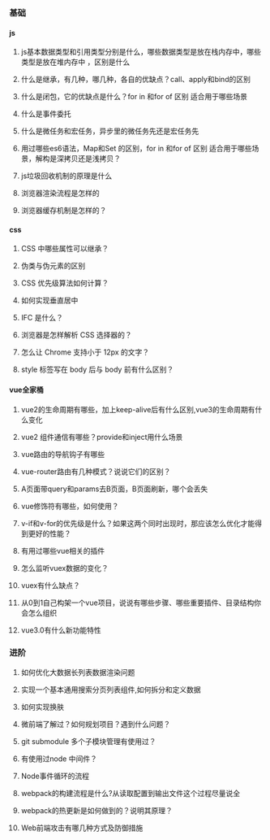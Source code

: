 ### 基础

#### js

1. js基本数据类型和引用类型分别是什么，哪些数据类型是放在栈内存中，哪些类型是放在堆内存中 ，区别是什么


2. 什么是继承，有几种，哪几种，各自的优缺点？call、apply和bind的区别

3. 什么是闭包，它的优缺点是什么？for in 和for of 区别  适合用于哪些场景

4. 什么是事件委托

5. 什么是微任务和宏任务，异步里的微任务先还是宏任务先

6. 用过哪些es6语法，Map和Set 的区别，for in 和for of 区别  适合用于哪些场景，解构是深拷贝还是浅拷贝？


7. js垃圾回收机制的原理是什么

8. 浏览器渲染流程是怎样的 


9. 浏览器缓存机制是怎样的？


#### css

1. CSS 中哪些属性可以继承？

2. 伪类与伪元素的区别

3. CSS 优先级算法如何计算？

4. 如何实现垂直居中

5. IFC 是什么？

6. 浏览器是怎样解析 CSS 选择器的？


7. 怎么让 Chrome 支持小于 12px 的文字？

8. style 标签写在 body 后与 body 前有什么区别？


#### vue全家桶

1. vue2的生命周期有哪些，加上keep-alive后有什么区别,vue3的生命周期有什么变化


2. vue2 组件通信有哪些？provide和inject用什么场景

3. vue路由的导航钩子有哪些

4. vue-router路由有几种模式？说说它们的区别？


5. A页面带query和params去B页面，B页面刷新，哪个会丢失


6. vue修饰符有哪些，如何使用？


7. v-if和v-for的优先级是什么？如果这两个同时出现时，那应该怎么优化才能得到更好的性能？

8. 有用过哪些vue相关的插件

9. 怎么监听vuex数据的变化？


10. vuex有什么缺点？

11. 从0到1自己构架一个vue项目，说说有哪些步骤、哪些重要插件、目录结构你会怎么组织


12. vue3.0有什么新功能特性


### 进阶

1. 如何优化大数据长列表数据渲染问题

2. 实现一个基本通用搜索分页列表组件,如何拆分和定义数据

3. 如何实现换肤

4. 微前端了解过？如何规划项目？遇到什么问题？

5. git submodule 多个子模块管理有使用过？


6. 有使用过node 中间件？

7. Node事件循环的流程

8. webpack的构建流程是什么?从读取配置到输出文件这个过程尽量说全


9. webpack的热更新是如何做到的？说明其原理？

10. Web前端攻击有哪几种方式及防御措施